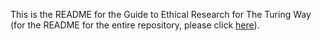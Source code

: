 This is the README for the Guide to Ethical Research for The Turing Way (for the README for the entire repository, please click [here](https://github.com/alan-turing-institute/the-turing-way/blob/master/README.md)).
